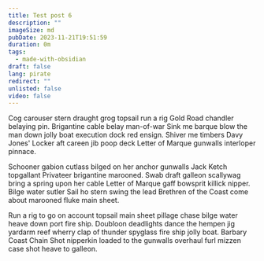 ```yaml
---
title: Test post 6
description: ""
imageSize: md
pubDate: 2023-11-21T19:51:59
duration: 0m
tags:
  - made-with-obsidian
draft: false
lang: pirate
redirect: ""
unlisted: false
video: false
---
```

Cog carouser stern draught grog topsail run a rig Gold Road chandler belaying pin. Brigantine cable belay man-of-war Sink me barque blow the man down jolly boat execution dock red ensign. Shiver me timbers Davy Jones' Locker aft careen jib poop deck Letter of Marque gunwalls interloper pinnace.

Schooner gabion cutlass bilged on her anchor gunwalls Jack Ketch topgallant Privateer brigantine marooned. Swab draft galleon scallywag bring a spring upon her cable Letter of Marque gaff bowsprit killick nipper. Bilge water sutler Sail ho stern swing the lead Brethren of the Coast come about marooned fluke main sheet.

Run a rig to go on account topsail main sheet pillage chase bilge water heave down port fire ship. Doubloon deadlights dance the hempen jig yardarm reef wherry clap of thunder spyglass fire ship jolly boat. Barbary Coast Chain Shot nipperkin loaded to the gunwalls overhaul furl mizzen case shot heave to galleon.